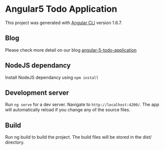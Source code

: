 # Angular5 Todo Application

This project was generated with [Angular CLI](https://github.com/angular/angular-cli) version 1.6.7.

## Blog
Please check more detail on our blog <a target="_blank" href="http://www.teclogiq.com/blog/angular-5-todo-application/">angular-5-todo-application</a>

## NodeJS dependancy
Install NodeJS dependancy using `npm install`

## Development server

Run `ng serve` for a dev server. Navigate to `http://localhost:4200/`. The app will automatically reload if you change any of the source files.

## Build

Run ng build to build the project. The build files will be stored in the dist/ directory. 
